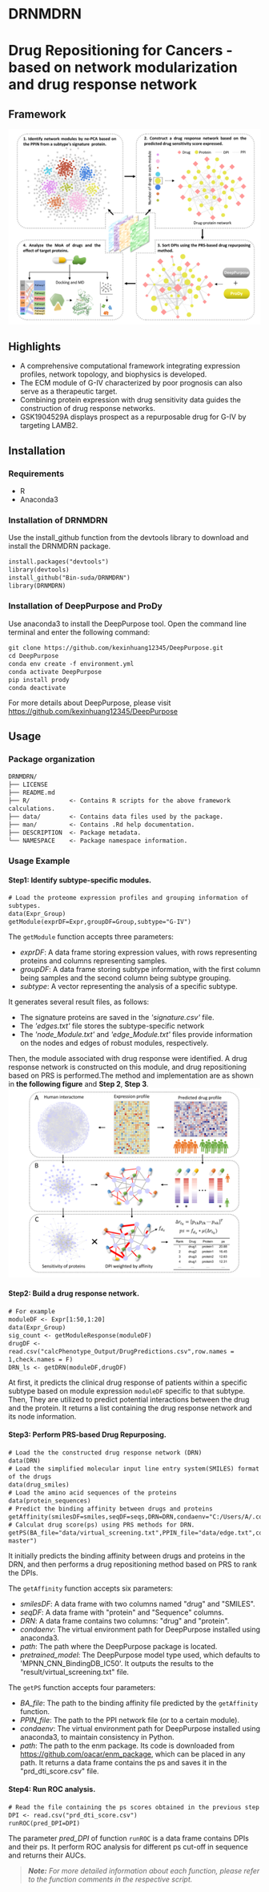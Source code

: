 # DRNMDRN

# Drug Repositioning for Cancers - based on network modularization and drug response network

## Framework
![Framework](Picture/Framework.png)

## Highlights  
* A comprehensive computational framework integrating expression profiles, network topology, and biophysics is developed.
* The ECM module of G-IV characterized by poor prognosis can also serve as a therapeutic target.
* Combining protein expression with drug sensitivity data guides the construction of drug response networks.
* GSK1904529A displays prospect as a repurposable drug for G-IV by targeting LAMB2.

## Installation
### Requirements
* R
* Anaconda3

### Installation of DRNMDRN
Use the install_github function from the devtools library to download and install the DRNMDRN package.
```
install.packages("devtools")
library(devtools)
install_github("Bin-suda/DRNMDRN")
library(DRNMDRN)
```

### Installation of DeepPurpose and ProDy
Use anaconda3 to install the DeepPurpose tool. Open the command line terminal and enter the following command:
```
git clone https://github.com/kexinhuang12345/DeepPurpose.git
cd DeepPurpose
conda env create -f environment.yml
conda activate DeepPurpose
pip install prody
conda deactivate 
```
For more details about DeepPurpose, please visit https://github.com/kexinhuang12345/DeepPurpose

## Usage

### Package organization
```
DRNMDRN/
├── LICENSE
├── README.md
├── R/           <- Contains R scripts for the above framework calculations.
├── data/        <- Contains data files used by the package.
├── man/         <- Contains .Rd help documentation.
├── DESCRIPTION  <- Package metadata.
└── NAMESPACE    <- Package namespace information.
```

### Usage Example

#### Step1: Identify subtype-specific modules.
```
# Load the proteome expression profiles and grouping information of subtypes.
data(Expr_Group)
getModule(exprDF=Expr,groupDF=Group,subtype="G-IV")
```
The `getModule` function accepts three parameters:
* _exprDF_: A data frame storing expression values, with rows representing proteins and columns representing samples.
* _groupDF_: A data frame storing subtype information, with the first column being samples and the second column being subtype grouping.
* _subtype_: A vector representing the analysis of a specific subtype.

It generates several result files, as follows:
* The signature proteins are saved in the _'signature.csv'_ file.
* The _'edges.txt'_ file stores the subtype-specific network
* The _'node_Module.txt'_ and _'edge_Module.txt'_ files provide information on the nodes and edges of robust modules, respectively.

Then, the module associated with drug response were identified. A drug response network is constructed on this module, and drug repositioning based on PRS is performed.The method and implementation are as shown in **the following figure** and **Step 2**, **Step 3**.
![Method](Picture/Method.png)

#### Step2: Build a drug response network.
```
# For example
moduleDF <- Expr[1:50,1:20]
data(Expr_Group)
sig_count <- getModuleResponse(moduleDF)
drugDF <- read.csv("calcPhenotype_Output/DrugPredictions.csv",row.names = 1,check.names = F)
DRN_ls <- getDRN(moduleDF,drugDF)
```
At first, it predicts the clinical drug response of patients within a specific subtype based on module expression `moduleDF` specific to that subtype. Then, They are utilized to predict potential interactions between the drug and the protein.
It returns a list containing the drug response network and its node information.

#### Step3: Perform PRS-based Drug Repurposing.
```
# Load the the constructed drug response network (DRN)
data(DRN)
# Load the simplified molecular input line entry system(SMILES) format of the drugs
data(drug_smiles)
# Load the amino acid sequences of the proteins
data(protein_sequences)
# Predict the binding affinity between drugs and proteins
getAffinity(smilesDF=smiles,seqDF=seqs,DRN=DRN,condaenv="C:/Users/A/.conda/envs/DeepPurpose",path="C:/Users/A/DeepPurpose")
# Calculat drug score(ps) using PRS methods for DRN.
getPS(BA_file="data/virtual_screening.txt",PPIN_file="data/edge.txt",condaenv="C:/Users/A/.conda/envs/DeepPurpose",path="D:/enm_package-master")
```
It initially predicts the binding affinity between drugs and proteins in the DRN, and then performs a drug repositioning method based on PRS to rank the DPIs.

The `getAffinity` function accepts six parameters:
* _smilesDF_: A data frame with two columns named "drug" and "SMILES".
* _seqDF_: A data frame with "protein" and "Sequence" columns.
* _DRN_: A data frame contains two columns: "drug" and "protein".
* _condaenv_: The virtual environment path for DeepPurpose installed using anaconda3.
* _path_: The path where the DeepPurpose package is located.
* _pretrained_model_: The DeepPurpose model type used, which defaults to 'MPNN_CNN_BindingDB_IC50'.
It outputs the results to the "result/virtual_screening.txt" file.

The `getPS` function accepts four parameters:
* _BA_file_: The path to the binding affinity file predicted by the `getAffinity` function.
* _PPIN_file_: The path to the PPI network file (or to a certain module).
* _condaenv_: The virtual environment path for DeepPurpose installed using anaconda3, to maintain consistency in Python.
* _path_: The path to the enm package. Its code is downloaded from https://github.com/oacar/enm_package, which can be placed in any path.
It returns a data frame contains the ps and saves it in the "prd_dti_score.csv" file.

#### Step4: Run ROC analysis.
```
# Read the file containing the ps scores obtained in the previous step
DPI <- read.csv("prd_dti_score.csv")
runROC(pred_DPI=DPI)
```
The parameter _pred_DPI_ of function `runROC` is a data frame contains DPIs and their ps. It perform ROC analysis for different ps cut-off in sequence and returns their AUCs.

> ***Note:*** _For more detailed information about each function, please refer to the function comments in the respective script._
